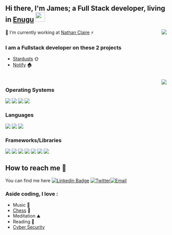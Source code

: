 ## Hi there, I'm James; a Full Stack developer, living in [Enugu](https://goo.gl/maps/u1KVey8AESexxWfWA) <img src="https://raw.githubusercontent.com/MartinHeinz/MartinHeinz/master/wave.gif" width="30px">

<img align="right" src="https://github-readme-stats.vercel.app/api?username=jamescndubuisi&count_private=true&show_icons=true&hide_title=true&hide=stars,contribs&theme=dracula" />

👻 I'm currently working at [Nathan Claire](https://ncgafrica.com/) ⚡

### I am a Fullstack developer on these 2 projects

- [Stardusts](https://www.stardusts.org/) 🌞
- [Notify](https://notify.stardusts.org/) 🏠

<br>

<img align="right" src="https://github-readme-stats.vercel.app/api/top-langs/?username=jamescndubuisi&hide=HTML,CSS&theme=dracula&langs_count=10" />

### Operating Systems
![](https://img.shields.io/badge/Linux-informational?style=flat&logo=Linux&logoColor=white&color=6A6C6E)
![](https://img.shields.io/badge/Windows-informational?style=flat&logo=Windows&logoColor=white&color=6A6C6E)
![](https://img.shields.io/badge/MacOS-informational?style=flat&logo=Apple&logoColor=white&color=6A6C6E)
![](https://img.shields.io/badge/KaliLinux-informational?style=flat&logo=KaliLinux&logoColor=white&color=6A6C6E)

### Languages
![](https://img.shields.io/badge/JS-informational?style=flat&logo=JavaScript&logoColor=white&color=6A6C6E)
![](https://img.shields.io/badge/CSS3-informational?style=flat&logo=CSS3&logoColor=white&color=6A6C6E)
![](https://img.shields.io/badge/Python-informational?style=flat&logo=Python&logoColor=white&color=6A6C6E)



### Frameworks/Libraries
[![](https://img.shields.io/badge/Node-informational?style=flat&logo=Node.JS&logoColor=white&color=6A6C6E)](https://github.com/nodejs/node)
[![](https://img.shields.io/badge/Express-informational?style=flat&logo=Express&logoColor=white&color=6A6C6E)](https://github.com/expressjs/express)
[![](https://img.shields.io/badge/React-informational?style=flat&logo=React&logoColor=white&color=6A6C6E)](https://github.com/facebook/react)
[![](https://img.shields.io/badge/Redux-informational?style=flat&logo=Redux&logoColor=white&color=6A6C6E)](https://github.com/reduxjs/redux)
[![](https://img.shields.io/badge/Django-informational?style=flat&logo=Django&logoColor=white&color=6A6C6E)](https://github.com/django/django)
[![](https://img.shields.io/badge/Pandas-informational?style=flat&logo=Pandas&logoColor=white&color=6A6C6E)](https://github.com/pandas-dev/pandas)
[![](https://img.shields.io/badge/Numpy-informational?style=flat&logo=Numpy&logoColor=white&color=6A6C6E)](https://github.com/numpy/numpy)




## How to reach me 🤙
You can find me here [![Linkedin Badge](https://img.shields.io/badge/LinkedIn-grey?style=flat-square&logo=Linkedin&logoColor=blue&link=https://www.linkedin.com/in/jamescndubuisi/)](https://www.linkedin.com/in/jamescndubuisi/) 
[![Twitter](https://img.shields.io/badge/Twitter-grey?style=flat-square&logo=Twitter&logoColor=Blue&link=https://twitter.com/thejustmystic)](https://twitter.com/thejustmystic)[![Email](https://img.shields.io/badge/Gmail-grey?style=flat-square&logo=Gmail&logoColor=Blue&link=mailto:jamescndubuisi@gmail.com)](mailto:jamescndubuisi@gmail.com)
 
 
 
### Aside coding, I love : 
- Music 🏓
- [Chess](https://lichess.org/@/TheJust) 🔫
- Meditation ⛰
- Reading 📖
- [Cyber Security](https://tryhackme.com/p/thejust) 


<!-- Links to your social media accounts -->

[1]: https://twitter.com/thejustmystic
[2]: https://www.linkedin.com/in/jamescndubuisi/

<!--**CutiePi/CutiePi** is a ✨ _special_ ✨ repository because its `README.md` (this file) appears on your GitHub profile.

Here are some ideas to get you started:

- 🔭 I’m currently working on ...
- 🌱 I’m currently learning ...
- 👯 I’m looking to collaborate on ...
- 🤔 I’m looking for help with ...
- 💬 Ask me about ...
- 📫 How to reach me: ...
- 😄 Pronouns: ...
- ⚡ Fun fact: ...
-->
